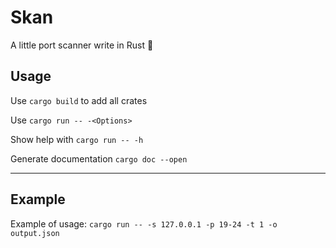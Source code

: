 # Skan
A little port scanner write in Rust 🦀

## Usage 
Use `cargo build` to add all crates

Use `cargo run -- -<Options>`

Show help with `cargo run -- -h`

Generate documentation `cargo doc --open`

----

## Example 
Example of usage: `cargo run -- -s 127.0.0.1 -p 19-24 -t 1 -o output.json`
